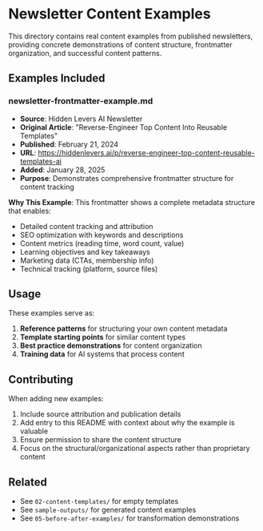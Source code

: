 # Newsletter Content Examples

This directory contains real content examples from published newsletters, providing concrete demonstrations of content structure, frontmatter organization, and successful content patterns.

## Examples Included

### newsletter-frontmatter-example.md
- **Source**: Hidden Levers AI Newsletter
- **Original Article**: "Reverse-Engineer Top Content Into Reusable Templates"
- **Published**: February 21, 2024
- **URL**: https://hiddenlevers.ai/p/reverse-engineer-top-content-reusable-templates-ai
- **Added**: January 28, 2025
- **Purpose**: Demonstrates comprehensive frontmatter structure for content tracking

**Why This Example**: 
This frontmatter shows a complete metadata structure that enables:
- Detailed content tracking and attribution
- SEO optimization with keywords and descriptions
- Content metrics (reading time, word count, value)
- Learning objectives and key takeaways
- Marketing data (CTAs, membership info)
- Technical tracking (platform, source files)

## Usage

These examples serve as:
1. **Reference patterns** for structuring your own content metadata
2. **Template starting points** for similar content types
3. **Best practice demonstrations** for content organization
4. **Training data** for AI systems that process content

## Contributing

When adding new examples:
1. Include source attribution and publication details
2. Add entry to this README with context about why the example is valuable
3. Ensure permission to share the content structure
4. Focus on the structural/organizational aspects rather than proprietary content

## Related

- See `02-content-templates/` for empty templates
- See `sample-outputs/` for generated content examples
- See `05-before-after-examples/` for transformation demonstrations